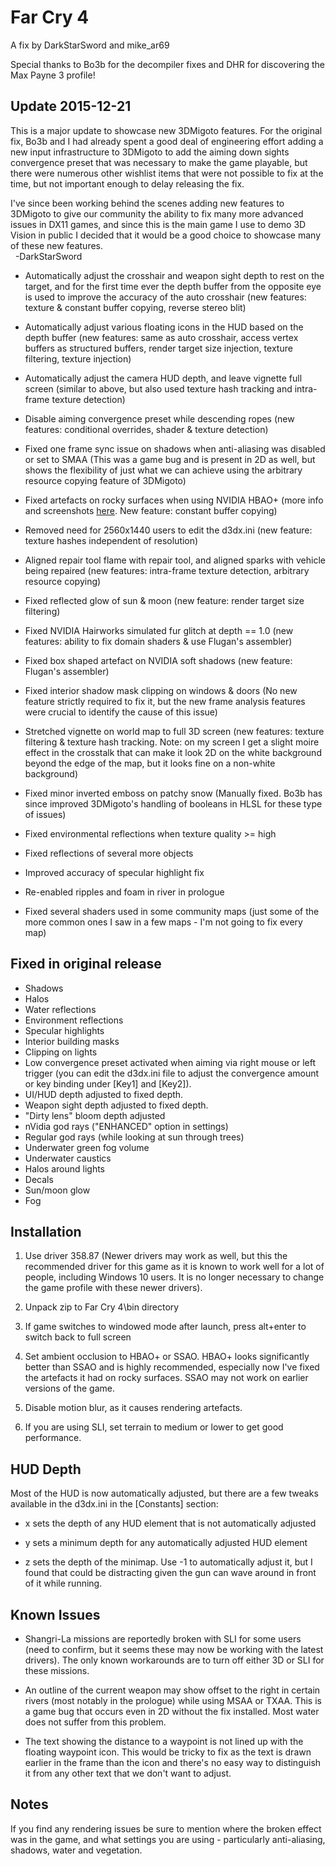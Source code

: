 Far Cry 4
=========

A fix by DarkStarSword and mike_ar69

Special thanks to Bo3b for the decompiler fixes and DHR for discovering the Max
Payne 3 profile!

Update 2015-12-21
-----------------
This is a major update to showcase new 3DMigoto features. For the original fix,
Bo3b and I had already spent a good deal of engineering effort adding a new
input infrastructure to 3DMigoto to add the aiming down sights convergence
preset that was necessary to make the game playable, but there were numerous
other wishlist items that were not possible to fix at the time, but not
important enough to delay releasing the fix.

I've since been working behind the scenes adding new features to 3DMigoto to
give our community the ability to fix many more advanced issues in DX11 games,
and since this is the main game I use to demo 3D Vision in public I decided
that it would be a good choice to showcase many of these new features.  
&nbsp;&nbsp;-DarkStarSword

- Automatically adjust the crosshair and weapon sight depth to rest on the
  target, and for the first time ever the depth buffer from the opposite eye is
  used to improve the accuracy of the auto crosshair (new features: texture &
  constant buffer copying, reverse stereo blit)

- Automatically adjust various floating icons in the HUD based on the depth
  buffer (new features: same as auto crosshair, access vertex buffers as
  structured buffers, render target size injection, texture filtering, texture
  injection)

- Automatically adjust the camera HUD depth, and leave vignette full screen
  (similar to above, but also used texture hash tracking and intra-frame
  texture detection)

- Disable aiming convergence preset while descending ropes (new features:
  conditional overrides, shader & texture detection)

- Fixed one frame sync issue on shadows when anti-aliasing was disabled or set
  to SMAA (This was a game bug and is present in 2D as well, but shows the
  flexibility of just what we can achieve using the arbitrary resource copying
  feature of 3DMigoto)

- Fixed artefacts on rocky surfaces when using NVIDIA HBAO+ (more info and
  screenshots [here][1]. New feature: constant buffer copying)

[1]: https://forums.geforce.com/default/topic/897529/3d-hbao-normal-map-artefact-fix

- Removed need for 2560x1440 users to edit the d3dx.ini (new feature: texture
  hashes independent of resolution)

- Aligned repair tool flame with repair tool, and aligned sparks with vehicle
  being repaired (new features: intra-frame texture detection, arbitrary
  resource copying)

- Fixed reflected glow of sun & moon (new feature: render target size
  filtering)

- Fixed NVIDIA Hairworks simulated fur glitch at depth == 1.0 (new features:
  ability to fix domain shaders & use Flugan's assembler)

- Fixed box shaped artefact on NVIDIA soft shadows (new feature: Flugan's
  assembler)

- Fixed interior shadow mask clipping on windows & doors (No new feature
  strictly required to fix it, but the new frame analysis features were crucial
  to identify the cause of this issue)

- Stretched vignette on world map to full 3D screen (new features: texture
  filtering & texture hash tracking. Note: on my screen I get a slight moire
  effect in the crosstalk that can make it look 2D on the white background
  beyond the edge of the map, but it looks fine on a non-white background)

- Fixed minor inverted emboss on patchy snow (Manually fixed. Bo3b has since
  improved 3DMigoto's handling of booleans in HLSL for these type of issues)

- Fixed environmental reflections when texture quality >= high

- Fixed reflections of several more objects

- Improved accuracy of specular highlight fix

- Re-enabled ripples and foam in river in prologue

- Fixed several shaders used in some community maps (just some of the more
  common ones I saw in a few maps - I'm not going to fix every map)

Fixed in original release
-------------------------
- Shadows
- Halos
- Water reflections
- Environment reflections
- Specular highlights
- Interior building masks
- Clipping on lights
- Low convergence preset activated when aiming via right mouse or left trigger
  (you can edit the d3dx.ini file to adjust the convergence amount or key
  binding under \[Key1\] and \[Key2\]).
- UI/HUD depth adjusted to fixed depth.
- Weapon sight depth adjusted to fixed depth.
- "Dirty lens" bloom depth adjusted
- nVidia god rays ("ENHANCED" option in settings)
- Regular god rays (while looking at sun through trees)
- Underwater green fog volume
- Underwater caustics
- Halos around lights
- Decals
- Sun/moon glow
- Fog

Installation
------------
1. Use driver 358.87 (Newer drivers may work as well, but this the recommended
   driver for this game as it is known to work well for a lot of people,
   including Windows 10 users. It is no longer necessary to change the game
   profile with these newer drivers).

2. Unpack zip to Far Cry 4\bin directory

3. If game switches to windowed mode after launch, press alt+enter to switch
   back to full screen

4. Set ambient occlusion to HBAO+ or SSAO. HBAO+ looks significantly better
   than SSAO and is highly recommended, especially now I've fixed the artefacts
   it had on rocky surfaces. SSAO may not work on earlier versions of the game.

5. Disable motion blur, as it causes rendering artefacts.

6. If you are using SLI, set terrain to medium or lower to get good
   performance.

HUD Depth
---------
Most of the HUD is now automatically adjusted, but there are a few tweaks
available in the d3dx.ini in the [Constants] section:

- x sets the depth of any HUD element that is not automatically adjusted

- y sets a minimum depth for any automatically adjusted HUD element

- z sets the depth of the minimap. Use -1 to automatically adjust it, but I
  found that could be distracting given the gun can wave around in front of it
  while running.

Known Issues
------------
- Shangri-La missions are reportedly broken with SLI for some users (need to
  confirm, but it seems these may now be working with the latest drivers).
  The only known workarounds are to turn off either 3D or SLI for these
  missions.

- An outline of the current weapon may show offset to the right in certain
  rivers (most notably in the prologue) while using MSAA or TXAA. This is a
  game bug that occurs even in 2D without the fix installed. Most water does
  not suffer from this problem.

- The text showing the distance to a waypoint is not lined up with the floating
  waypoint icon. This would be tricky to fix as the text is drawn earlier in
  the frame than the icon and there's no easy way to distinguish it from any
  other text that we don't want to adjust.

Notes
-----
If you find any rendering issues be sure to mention where the broken effect was
in the game, and what settings you are using - particularly anti-aliasing,
shadows, water and vegetation.
